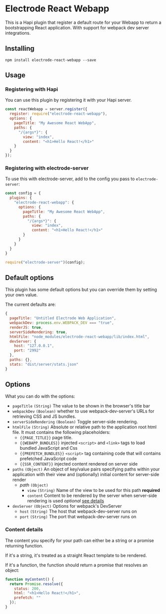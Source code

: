 # Electrode React Webapp

This is a Hapi plugin that register a default route for your Webapp to return
a bootstrapping React application.  With support for webpack dev server integrations.

## Installing

```
npm install electrode-react-webapp --save
```

## Usage

### Registering with Hapi

You can use this plugin by registering it with your Hapi server.

```js
const reactWebapp = server.register({
  register: require("electrode-react-webapp"),
  options: {
    pageTitle: "My Awesome React WebApp",
    paths: {
      "/{args*}": {
        view: "index",
        content: "<h1>Hello React!</h1>"
    }
  }
});
```

### Registering with electrode-server

To use this with electrode-server, add to the config you pass to `electrode-server`:

```js
const config = {
  plugins: {
    "electrode-react-webapp": {
      options: {
        pageTitle: "My Awesome React WebApp",
        paths: {
          "/{args*}": {
            view: "index",
            content: "<h1>Hello React!</h1>"
        }
      }
    }
  }
}

require("electrode-server")(config);
```

## Default options

This plugin has some default options but you can override them by setting your own value.

The current defaults are:

```js
{
  pageTitle: "Untitled Electrode Web Application",
  webpackDev: process.env.WEBPACK_DEV === "true",
  renderJS: true,
  serverSideRendering: true,
  htmlFile: "node_modules/electrode-react-webapp/lib/index.html",
  devServer: {
    host: "127.0.0.1",
    port: "2992"
  },
  paths: {},
  stats: "dist/server/stats.json"
}
```

## Options

What you can do with the options:

   * `pageTitle` `(String)` The value to be shown in the browser's title bar
   * `webpackDev` `(Boolean)` whether to use webpack-dev-server's URLs for retrieving CSS and JS bundles.
   * `serverSideRendering` `(Boolean)` Toggle server-side rendering.
   * `htmlFile` `(String)` Absolute or relative path to the application root html file. 
      It must contains the following placeholders:
      - `{{PAGE_TITLE}}` page title. 
      - `{{WEBAPP_BUNDLES}}` injected `<script>` and `<link>` tags to load bundled JavaScript and Css
      - `{{PREFETCH_BUNDLES}}` `<script>` tag containing code that will contains prefetched JavaScript code
      - `{{SSR_CONTENT}}` injected content rendered on server side
   * `paths` `(Object)` An object of key/value pairs specifying paths within your application with their view and (optionally) initial content for server-side render
     - _path_ `(Object)`
       - `view` `(String)` Name of the view to be used for this path **required**
       - `content` Content to be rendered by the server when server-side rendering is used _optional_ [see details](#content-details)
   * `devServer` `(Object)` Options for webpack's DevServer
       - `host` `(String)` The host that webpack-dev-server runs on
       - `port` `(String)` The port that webpack-dev-server runs on

### Content details

The content you specify for your path can either be a string or a promise returning function.

If it's a string, it's treated as a straight React template to be rendered.

If it's a function, the function should return a promise that resolves an object:

```js
function myContent() {
  return Promise.resolve({
    status: 200,
    html: "<h1>Hello React!</h1>",
    prefetch: ""
  });
}
```
